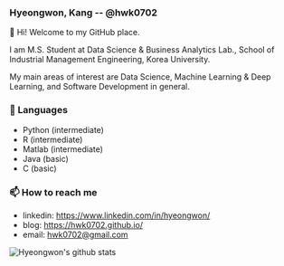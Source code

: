 ### Hyeongwon, Kang -- @hwk0702

👋 Hi! Welcome to my GitHub place.

I am M.S. Student at Data Science & Business Analytics Lab., School of Industrial Management Engineering, Korea University. 

My main areas of interest are Data Science, Machine Learning & Deep Learning, and Software Development in general.


### 🔭 Languages
- Python (intermediate)
- R (intermediate)
- Matlab (intermediate)
- Java (basic)
- C (basic)


### 📫 How to reach me
- linkedin: https://www.linkedin.com/in/hyeongwon/
- blog: https://hwk0702.github.io/
- email: hwk0702@gmail.com

![Hyeongwon's github stats](https://github-readme-stats.vercel.app/api?username=hwk0702&show_icons=true&theme=tokyonight)
